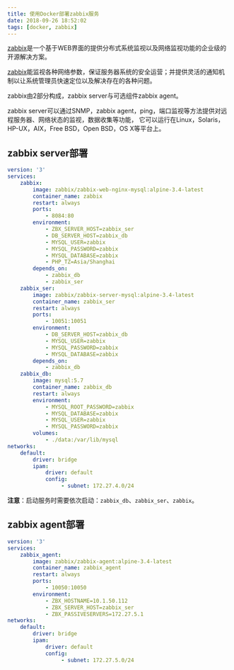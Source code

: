 ```yaml
---
title: 使用Docker部署zabbix服务
date: 2018-09-26 18:52:02
tags: [docker, zabbix]
---
```


[zabbix][]是一个基于WEB界面的提供分布式系统监视以及网络监视功能的企业级的开源解决方案。

[zabbix][]能监视各种网络参数，保证服务器系统的安全运营；并提供灵活的通知机制以让系统管理员快速定位以及解决存在的各种问题。

zabbix由2部分构成，zabbix server与可选组件zabbix agent。

zabbix server可以通过SNMP，zabbix agent，ping，端口监视等方法提供对远程服务器、网络状态的监视，数据收集等功能，
它可以运行在Linux，Solaris，HP-UX，AIX，Free BSD，Open BSD，OS X等平台上。

<!--more-->

## zabbix server部署

```yaml
version: '3'
services:
    zabbix:
        image: zabbix/zabbix-web-nginx-mysql:alpine-3.4-latest
        container_name: zabbix
        restart: always
        ports:
            - 8084:80
        environment:
            - ZBX_SERVER_HOST=zabbix_ser
            - DB_SERVER_HOST=zabbix_db
            - MYSQL_USER=zabbix
            - MYSQL_PASSWORD=zabbix
            - MYSQL_DATABASE=zabbix
            - PHP_TZ=Asia/Shanghai
        depends_on:
            - zabbix_db
            - zabbix_ser
    zabbix_ser:
        image: zabbix/zabbix-server-mysql:alpine-3.4-latest
        container_name: zabbix_ser
        restart: always
        ports:
            - 10051:10051
        environment:
            - DB_SERVER_HOST=zabbix_db
            - MYSQL_USER=zabbix
            - MYSQL_PASSWORD=zabbix
            - MYSQL_DATABASE=zabbix
        depends_on:
            - zabbix_db
    zabbix_db:
        image: mysql:5.7
        container_name: zabbix_db
        restart: always
        environment:
            - MYSQL_ROOT_PASSWORD=zabbix
            - MYSQL_DATABASE=zabbix
            - MYSQL_USER=zabbix
            - MYSQL_PASSWORD=zabbix
        volumes:
            - ./data:/var/lib/mysql
networks:
    default:
        driver: bridge
        ipam:
            driver: default
            config:
                 - subnet: 172.27.4.0/24
```

**注意**：启动服务时需要依次启动：`zabbix_db`、`zabbix_ser`、`zabbix`。

## zabbix agent部署

```yaml
version: '3'
services:
    zabbix_agent:
        image: zabbix/zabbix-agent:alpine-3.4-latest
        container_name: zabbix_agent
        restart: always
        ports:
            - 10050:10050
        environment:
            - ZBX_HOSTNAME=10.1.50.112
            - ZBX_SERVER_HOST=zabbix_ser
            - ZBX_PASSIVESERVERS=172.27.5.1
networks:
    default:
        driver: bridge
        ipam:
            driver: default
            config:
                 - subnet: 172.27.5.0/24
```

[zabbix]: https://www.zabbix.com/
